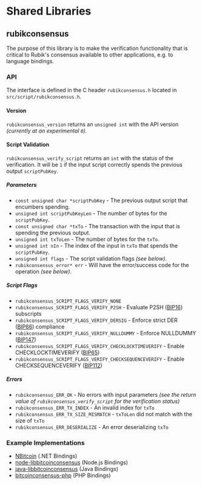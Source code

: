 Shared Libraries
================

## rubikconsensus

The purpose of this library is to make the verification functionality that is critical to Rubik's consensus available to other applications, e.g. to language bindings.

### API

The interface is defined in the C header `rubikconsensus.h` located in  `src/script/rubikconsensus.h`.

#### Version

`rubikconsensus_version` returns an `unsigned int` with the API version *(currently at an experimental `0`)*.

#### Script Validation

`rubikconsensus_verify_script` returns an `int` with the status of the verification. It will be `1` if the input script correctly spends the previous output `scriptPubKey`.

##### Parameters
- `const unsigned char *scriptPubKey` - The previous output script that encumbers spending.
- `unsigned int scriptPubKeyLen` - The number of bytes for the `scriptPubKey`.
- `const unsigned char *txTo` - The transaction with the input that is spending the previous output.
- `unsigned int txToLen` - The number of bytes for the `txTo`.
- `unsigned int nIn` - The index of the input in `txTo` that spends the `scriptPubKey`.
- `unsigned int flags` - The script validation flags *(see below)*.
- `rubikconsensus_error* err` - Will have the error/success code for the operation *(see below)*.

##### Script Flags
- `rubikconsensus_SCRIPT_FLAGS_VERIFY_NONE`
- `rubikconsensus_SCRIPT_FLAGS_VERIFY_P2SH` - Evaluate P2SH ([BIP16](https://github.com/bitcoin/bips/blob/master/bip-0016.mediawiki)) subscripts
- `rubikconsensus_SCRIPT_FLAGS_VERIFY_DERSIG` - Enforce strict DER ([BIP66](https://github.com/bitcoin/bips/blob/master/bip-0066.mediawiki)) compliance
- `rubikconsensus_SCRIPT_FLAGS_VERIFY_NULLDUMMY` - Enforce NULLDUMMY ([BIP147](https://github.com/bitcoin/bips/blob/master/bip-0147.mediawiki))
- `rubikconsensus_SCRIPT_FLAGS_VERIFY_CHECKLOCKTIMEVERIFY` - Enable CHECKLOCKTIMEVERIFY ([BIP65](https://github.com/bitcoin/bips/blob/master/bip-0065.mediawiki))
- `rubikconsensus_SCRIPT_FLAGS_VERIFY_CHECKSEQUENCEVERIFY` - Enable CHECKSEQUENCEVERIFY ([BIP112](https://github.com/bitcoin/bips/blob/master/bip-0112.mediawiki))

##### Errors
- `rubikconsensus_ERR_OK` - No errors with input parameters *(see the return value of `rubikconsensus_verify_script` for the verification status)*
- `rubikconsensus_ERR_TX_INDEX` - An invalid index for `txTo`
- `rubikconsensus_ERR_TX_SIZE_MISMATCH` - `txToLen` did not match with the size of `txTo`
- `rubikconsensus_ERR_DESERIALIZE` - An error deserializing `txTo`

### Example Implementations
- [NBitcoin](https://github.com/NicolasDorier/NBitcoin/blob/master/NBitcoin/Script.cs#L814) (.NET Bindings)
- [node-libbitcoinconsensus](https://github.com/bitpay/node-libbitcoinconsensus) (Node.js Bindings)
- [java-libbitcoinconsensus](https://github.com/dexX7/java-libbitcoinconsensus) (Java Bindings)
- [bitcoinconsensus-php](https://github.com/Bit-Wasp/bitcoinconsensus-php) (PHP Bindings)
